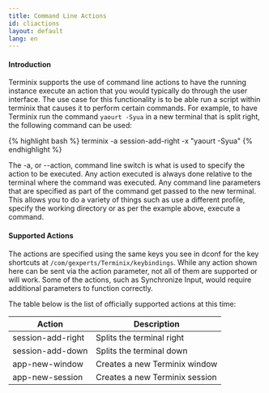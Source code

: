 ```yaml
---
title: Command Line Actions
id: cliactions
layout: default
lang: en
---
```

#### Introduction

Terminix supports the use of command line actions to have the running instance execute an action that you would typically do through the user interface. The use case for this functionality is to be able run a script within terminix that causes it to perform certain commands. For example, to have Terminix run the command ```yaourt -Syua``` in a new terminal that is split right, the following command can be used:


{% highlight bash %}
terminix -a session-add-right -x "yaourt -Syua"
{% endhighlight %}

The -a, or --action, command line switch is what is used to specify the action to be executed. Any action executed is always done relative to the terminal where the command was executed. Any command line parameters that are specified as part of the command get passed to the new terminal. This allows you to do a variety of things such as use a different profile, specify the working directory or as per the example above, execute a command.

#### Supported Actions

The actions are specified using the same keys you see in dconf for the key shortcuts at ```/com/gexperts/Terminix/keybindings```. While any action shown here can be sent via the action parameter, not all of them are supported or will work. Some of the actions, such as Synchronize Input, would require additional parameters to function correctly.

The table below is the list of officially supported actions at this time:

Action | Description
-------|------------
session-add-right | Splits the terminal right
session-add-down | Splits the terminal down
app-new-window | Creates a new Terminix window
app-new-session | Creates a new Terminix session
